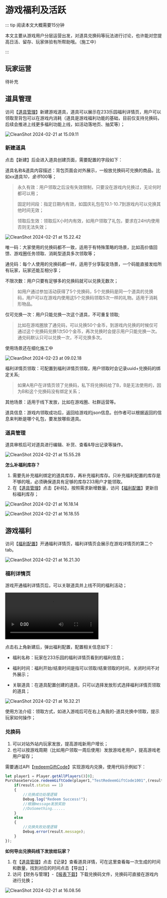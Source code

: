 # 游戏福利及活跃

::: tip 阅读本文大概需要15分钟

本文主要从游戏用户分层运营出发，对道具兑换码等玩法进行讨论，也许能对您提高日活、留存、玩家体验有所帮助哦。（施工中）

::: 

## 玩家运营

待补充

## 道具管理

访问【[道具管理](https://portal.ark.online/#/admin/prop-list)】新建游戏道具，道具可以展示在233乐园福利详情页，用户可以领取至背包可以在游戏内消耗（道具是游戏福利功能的基础，目前仅支持兑换码，后续会推进上线更多福利功能上线，如活动落地页、抽奖等）；

![CleanShot 2024-02-21 at 15.09.11](https://arkimg.ark.online/CleanShot%202024-02-21%20at%2015.09.11.png)

### 新建道具

点击【新建】后会进入道具创建页面，需要配置的字段如下：

道具名称&道具内容描述：背包页面会对外展示，一般放兑换码可兑换的商品，比如xx道具*10，金币*100等；

> 永久有效：用户领取之后没有失效限制，只要没在游戏内兑换过，无论何时都可以用；
>
> 固定时间段：指定日期内有效，如国庆礼包在10.1-10.7到游戏内可以兑换其他时间无效；
>
> 领取后生效：领取后X小时内有效，如用户领取了礼包，要求在24H内使用否则无法失效；

![CleanShot 2024-02-21 at 15.22.42](https://arkimg.ark.online/CleanShot%202024-02-21%20at%2015.22.42-8501351.png)

唯一码：大家使用的兑换码都不一致，适用于有特殊策略的场景，比如高价值回馈、游戏圈任务领取、消耗型道具多次领取等；

通兑码：每个人使用的兑换码都一样，适用于分享裂变场景，一个码能直接发给所有玩家，玩家还能互相分享；

不限次数：用户只要有足够多的兑换码就可以兑换无数次；

> 如用户通过参加活动获得了5个兑换码，5个兑换码是同一个道具的兑换码，用户可以在游戏内使用这5个兑换码领取5次一样的礼物。适用于消耗形物品。

仅可兑换一次：用户只能兑换一次这个道具，不可重复领取;

>  比如在游戏圈放了通兑码，可以兑换50个金币，到游戏内兑换的时候仅可通过这个兑换码兑换1次50个金币，再次兑换时会提示用户只能兑换一次。通兑码默认只可以兑换一次，不可兑换多次。

使用场景还在细化施工中

![CleanShot 2024-02-23 at 09.02.18](https://arkimg.ark.online/CleanShot%202024-02-23%20at%2009.02.18.png)

福利详情页领取：可配置到福利详情页领取，用户领取时会记录uuid+兑换码的绑定关系;

> 如果A用户在详情页领了兑换码，私下将兑换码给了B，B是无法使用的，因为B和这个兑换码没有绑定关系；

其他场景：适用于线下发放，比如在游戏圈、社群运营等。

道具信息：游戏内领取成功后，返回给游戏的json信息。创作者可以根据返回的信息来判断是哪个礼包，要发放哪些道具。

### 道具管理

道具审核后可对道具进行编辑、补货、查看&导出记录等操作。

![CleanShot 2024-02-21 at 15.55.28](https://arkimg.ark.online/CleanShot%202024-02-21%20at%2015.55.28.png)

**怎么补福利库存？**

1. 需要先补充福利绑定的道具库存，再补充福利库存。只补充福利配置的库存是不够的哦，必须确保道具有足够的库存233用户才能领取。
2. 在【[道具管理](https://portal.ark.online/#/admin/prop-list)】点击【补码】，按照需求新增数量，访问【[福利配置](https://portal.ark.online/#/admin/welfare-config)】更新目标福利库存；

![CleanShot 2024-02-21 at 16.18.14](https://arkimg.ark.online/CleanShot%202024-02-21%20at%2016.18.14.png)

![CleanShot 2024-02-21 at 16.18.55](https://arkimg.ark.online/CleanShot%202024-02-21%20at%2016.18.55.png)

## 游戏福利

访问【[福利配置](https://portal.ark.online/#/admin/welfare-config)】开通福利详情页，福利详情页会展示在游戏详情页的第二个tab。

![CleanShot 2024-02-21 at 16.21.30](https://arkimg.ark.online/CleanShot%202024-02-21%20at%2016.21.30.png)

### 福利详情页

游戏开通福利详情页后，可以关联道具并上线不同的福利活动；

<video controls src="https://cdn.233xyx.com/online/bZH4nMRyK8df1708504021721.mp4"></video>

点击右上角新建后，弹出福利配置，配置相关信息如下：

- 福利名称：玩家在233乐园的福利详情页看到的福利信息；

- 福利时间：福利开始/结束时间是指可以领取/结束领取的时间，关闭时间不对外展示；

- 关联道具：在道具配置创建的道具，只可以选择发放形式选择福利详情页领取的道具；

![CleanShot 2024-02-21 at 16.32.21](https://arkimg.ark.online/CleanShot%202024-02-21%20at%2016.32.21.png)

使用方法介绍：领取方式，如进入游戏后可在右上角我的-道具兑换中领取，提示玩家如何操作；

### 兑换码

1. 可以对站外站内玩家发放，提高游戏新用户增长；
2. 也可以按游戏周期（比如用户领取一周后使用）发放游戏老用户，提高游戏老用户留存；

需要通过API【[redeemGiftCode](https://api-docs.ark.online/classes/mw.PurchaseService.html#redeemgiftcode)】实现游戏内兑换，使用代码示例如下：

```ts
let player1 = Player.getAllPlayers()[0];
PurchaseService.redeemGiftCode(player1,"TestRedeemGiftCode1001",(result)=>{
    if(result.status == 1)
    {
        //兑换成功处理逻辑
        Debug.log("Redeem Success!");
        //根据message发放奖励
        //DoSomething......
    }
    else
    {
        //兑换失败处理逻辑
        Debug.error(result.message);
    }
});
```

**如何导出兑换码线下发放给玩家？**

1. 在【[道具管理](https://portal.ark.online/#/admin/prop-list)】点击【记录】查看道具详情，可在这里查看每一次生成的时间和数量，找到对应的时间点击【导出】；
2. 访问【财务与管理】-【[报表下载](https://portal.ark.online/#/admin/export-list)】下载兑换码文件，兑换码可直接在游戏内进行兑换；

![CleanShot 2024-02-21 at 16.08.56](https://arkimg.ark.online/CleanShot%202024-02-21%20at%2016.08.56.png)



